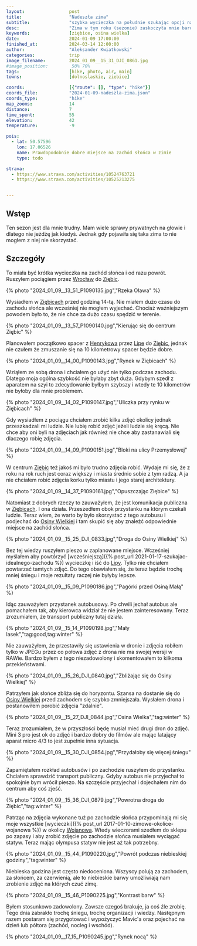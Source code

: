 ```yaml
---
layout:                 post
title:                  "Nadeszła zima"
subtitle:               "szybka wycieczka na południe szukając opcji na zdjęcia"
desc:                   "Zima w tym roku (sezonie) zaskoczyła mnie bardzo mocno. Nie miałem dużo czasu na wyjazdy ale widząc tak ciekawą pogodę, to nie mogłem nie skorzystać z tej okazji."
keywords:               [ziębice, osina wielka]
date:                   2024-01-09 17:00:00
finished_at:            2024-03-14 12:00:00
author:                 "Aleksander Kwiatkowski"
categories:             trip
image_filename:         2024_01_09__15_31_DJI_0861.jpg
#image_position:         50% 70%
tags:                   [hike, photo, air, main]
towns:                  [dolnoslaskie, ziebice]

coords:                 [{"route": [], "type": "hike"}]
coords_file:            "2024-01-09-nadeszla-zima.json"
coords_type:            "hike"
map_zooms:              14
distance:               7
time_spent:             55
elevation:              42
temperature:            -9

pois:
  - lat: 50.57596
    lon: 17.06526
    name: Prawdopodobnie dobre miejsce na zachód słońca w zimie
    type: todo

strava:
  - https://www.strava.com/activities/10524763721
  - https://www.strava.com/activities/10525213275


---
```


[wiki-wroclaw]: https://pl.wikipedia.org/wiki/Wroc%C5%82aw
[wiki-ziebice]: https://pl.wikipedia.org/wiki/Ziębice
[wiki-henrykow]: https://pl.wikipedia.org/wiki/Henryk%C3%B3w_(wojew%C3%B3dztwo_dolno%C5%9Bl%C4%85skie)
[wiki-lipa]: https://pl.wikipedia.org/wiki/Lipa_(powiat_z%C4%85bkowicki)
[wiki-osina-wielka]: https://pl.wikipedia.org/wiki/Osina_Wielka
[wiki-wojanow]: http://pl.wikipedia.org/wiki/Wojan%C3%B3w

## Wstęp

Ten sezon jest dla mnie trudny. Mam wiele sprawy prywatnych na głowie i
dlatego nie jeżdżę jak kiedyś. Jednak gdy pojawiła się taka zima to nie
mogłem z niej nie skorzystać.

## Szczegóły

To miała być krótka wycieczka na zachód słońca i od razu powrót. Ruszyłem pociągiem
przez [Wrocław][wiki-wroclaw] do [Ziębic][wiki-ziebice].

{% photo "2024_01_09__13_51_P1090135.jpg","Rzeka Oława" %}

Wysiadłem w [Ziębicach][wiki-ziebice] przed godziną 14-tą. Nie miałem dużo czasu
do zachodu słońca ale wcześniej nie mogłem wyjechać. Chociaż ważniejszym
powodem było to, że nie chce za dużo czasu spędzić w terenie.

{% photo "2024_01_09__13_57_P1090140.jpg","Kierując się do centrum Ziębic" %}

Planowałem początkowo spacer z [Henrykowa][wiki-henrykow] przez
[Lipe][wiki-lipa] do [Ziębic][wiki-ziebice], jednak nie czułem że
zmuszanie się na 10 kilometrowy spacer będzie dobre.

{% photo "2024_01_09__14_00_P1090143.jpg","Rynek w Ziębicach" %}

Wziąłem ze sobą drona i chciałem go użyć nie tylko podczas zachodu.
Dlatego moja ogólna szybkość nie byłaby zbyt duża. Gdybym szedł z aparatem na szyi
to zdecydowanie byłbym szybszy i wtedy te 10 kilometrów nie byłoby
dla mnie problemem.

{% photo "2024_01_09__14_02_P1090147.jpg","Uliczka przy rynku w Ziębicach" %}

Gdy wysiadłem z pociągu chciałem zrobić kilka zdjęć okolicy jednak przeszkadzali
mi ludzie. Nie lubię robić zdjęć jeżeli ludzie się kręcą. Nie chce aby
oni byli na zdjęciach jak również nie chce aby zastanawiali się dlaczego
robię zdjęcia.

{% photo "2024_01_09__14_09_P1090151.jpg","Bloki na ulicy Przemysłowej" %}

W centrum [Ziębic][wiki-ziebice] też jakoś mi było trudno zdjęcia robić.
Wydaje mi się, że z roku na rok ruch jest coraz większy i miasta średnio
sobie z tym radzą. A ja nie chciałem robić zdjęcia korku tylko miastu
i jego starej architektury.

{% photo "2024_01_09__14_37_P1090161.jpg","Opuszczając Ziębice" %}

Natomiast z dobrych rzeczy to zauważyłem, że jest komunikacja publiczna
w [Ziębicach][wiki-ziebice]. I ona działa. Przeszedłem obok przystanku na którym
czekali ludzie. Teraz wiem, że warto by było skorzystać z tego autobusu i podjechać
do [Osiny Wielkiej][wiki-osina-wielka] i tam skupić się aby znaleźć odpowiednie
miejsce na zachód słońca.

{% photo "2024_01_09__15_25_DJI_0833.jpg","Droga do Osiny Wielkiej" %}

Bez tej wiedzy ruszyłem pieszo w zaplanowane miejsce. Wcześniej myślałem aby
powtórzyć
[wcześniejszą]({% post_url 2021-01-17-szukajac-idealnego-zachodu %})
wycieczkę i iść do [Lipy][wiki-lipa]. Tylko nie chciałem powtarzać tamtych zdjęć.
Do tego obawiałem się, że teraz będzie trochę mniej śniegu i moje rezultaty
raczej nie byłyby lepsze.

{% photo "2024_01_09__15_09_P1090186.jpg","Pagórki przed Osiną Małą" %}

Idąc zauważyłem przystanek autobusowy. Po chwili jechał autobus ale pomachałem
tak, aby kierowca widział że nie jestem zainteresowany. Teraz zrozumiałem,
że transport publiczny tutaj działa.

{% photo "2024_01_09__15_14_P1090198.jpg","Mały lasek","tag:good,tag:winter" %}

Nie zauważyłem, że przestawiły się ustawienia w dronie i zdjęcia robiłem
tylko w JPEGu przez co połowa zdjęć z drona nie ma swojej wersji w RAWie.
Bardzo byłem z tego niezadowolony i skomentowałem to kilkoma przekleństwami.

{% photo "2024_01_09__15_26_DJI_0840.jpg","Zbliżając się do Osiny Wielkiej" %}

Patrzyłem jak słońce zbliża się do horyzontu. Szansa na dostanie się do
[Osiny Wielkiej][wiki-osina-wielka] przed zachodem się szybko zmniejszała.
Wysłałem drona i postanowiłem porobić zdjęcia "zdalnie".

{% photo "2024_01_09__15_27_DJI_0844.jpg","Osina Wielka","tag:winter" %}

Teraz zrozumiałem,
że w przyszłości będę musiał mieć drugi dron do zdjęć. Mini 3 pro jest ok
do zdjęć i bardzo dobry do filmów ale mając latający aparat micro 4/3
to jest zupełnie inna sytuacja.

{% photo "2024_01_09__15_30_DJI_0854.jpg","Przydałoby się więcej śniegu" %}

Zapamiętałem rozkład autobusów i po zachodzie ruszyłem do przystanku. Chciałem
sprawdzić transport publiczny. Gdyby autobus nie przyjechał to spokojnie
bym wrócił pieszo. Na szczęście przyjechał i dojechałem nim do centrum aby coś
zjeść.

{% photo "2024_01_09__15_36_DJI_0879.jpg","Powrotna droga do Ziębic","tag:winter" %}

Patrząc na zdjęcia wykonane tuż po zachodzie słońca przypominają mi się
moje wszystkie [wycieczki]({% post_url 2017-01-10-zimowe-okolice-wojanowa %})
w okolicy [Wojanowa][wiki-wojanow]. Wtedy wieczorami szedłem do sklepu po
zapasy i aby zrobić zdjęcie po zachodzie słońca musiałem wyciągać statyw.
Teraz mając olympusa statyw nie jest aż tak potrzebny.

{% photo "2024_01_09__15_44_P1090220.jpg","Powrót podczas niebieskiej godziny","tag:winter" %}

Niebieska godzina jest często niedoceniona. Wszyscy polują za zachodem,
za słońcem, za czerwienią, ale to niebieskie barwy umożliwiają nam zrobienie
zdjęć na których czuć zimę.

{% photo "2024_01_09__15_46_P1090225.jpg","Kontrast barw" %}

Byłem stosunkowo zadowolony. Zawsze czegoś brakuje, ja coś źle zrobię.
Tego dnia zabrakło trochę śniegu, trochę organizacji i wiedzy. Następnym razem
postaram się przygotować i wypożyczyć Mavic'a oraz pojechać na dzień lub półtora
(zachód, nocleg i wschód).

{% photo "2024_01_09__17_15_P1090245.jpg","Rynek nocą" %}
